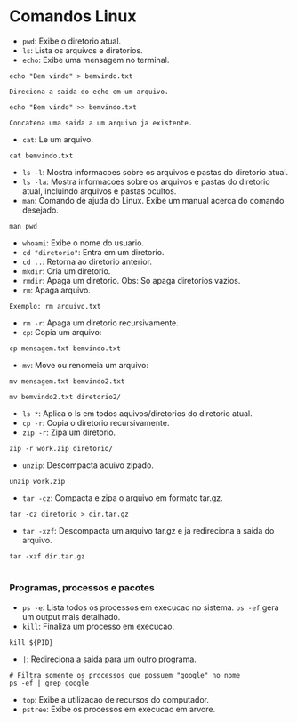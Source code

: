 # Comandos Linux

- `pwd`: Exibe o diretorio atual.
- `ls`: Lista os arquivos e diretorios.
- `echo`: Exibe uma mensagem no terminal.
```
echo "Bem vindo" > bemvindo.txt

Direciona a saida do echo em um arquivo.

echo "Bem vindo" >> bemvindo.txt

Concatena uma saida a um arquivo ja existente.
```
- `cat`: Le um arquivo.
```
cat bemvindo.txt
```
- `ls -l`: Mostra informacoes sobre os arquivos e pastas do diretorio atual.
- `ls -la`: Mostra informacoes sobre os arquivos e pastas do diretorio atual, incluindo arquivos e pastas ocultos.
- `man`: Comando de ajuda do Linux. Exibe um manual acerca do comando desejado.
```
man pwd
```
- `whoami`: Exibe o nome do usuario.
- `cd "diretorio"`: Entra em um diretorio.
- `cd ..`: Retorna ao diretorio anterior.
- `mkdir`: Cria um diretorio.
- `rmdir`: Apaga um diretorio. Obs: So apaga diretorios vazios.
- `rm`: Apaga arquivo.
```
Exemplo: rm arquivo.txt
```
- `rm -r`: Apaga um diretorio recursivamente.
- `cp`: Copia um arquivo:
```
cp mensagem.txt bemvindo.txt
```
- `mv`: Move ou renomeia um arquivo:
```
mv mensagem.txt bemvindo2.txt

mv bemvindo2.txt diretorio2/
```
- `ls *`: Aplica o ls em todos aquivos/diretorios do diretorio atual.
- `cp -r`: Copia o diretorio recursivamente.
- `zip -r`: Zipa um diretorio.
```
zip -r work.zip diretorio/
```
- `unzip`: Descompacta aquivo zipado.
```
unzip work.zip
```
- `tar -cz`: Compacta e zipa o arquivo em formato tar.gz.
```
tar -cz diretorio > dir.tar.gz
```
- `tar -xzf`: Descompacta um arquivo tar.gz e ja redireciona a saida do arquivo.
```
tar -xzf dir.tar.gz
```
#
### Programas, processos e pacotes

- `ps -e`: Lista todos os processos em execucao no sistema. `ps -ef` gera um output mais detalhado.
- `kill`: Finaliza um processo em execucao.
```
kill ${PID}
```
- `|`: Redireciona a saida para um outro programa.
```
# Filtra somente os processos que possuem "google" no nome
ps -ef | grep google
```
- `top`: Exibe a utilizacao de recursos do computador.
- `pstree`: Exibe os processos em execucao em arvore.



